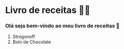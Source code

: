 # Livro de receitas 👨‍🍳

### Olá seja bem-vindo ao meu livro de receitas 👋

1. Strogonoff
2. Bolo de Chocolate
